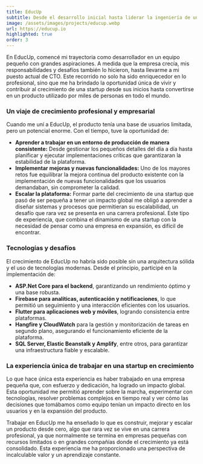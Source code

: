 ```yaml
---
title: EducUp
subtitle: Desde el desarrollo inicial hasta liderar la ingeniería de una plataforma educativa global en constante crecimiento.
image: /assets/images/projects/educup.webp
url: https://educup.io
highlighted: true
order: 3
---
```


En EducUp, comencé mi trayectoria como desarrollador en un equipo pequeño con grandes aspiraciones. A medida que la empresa crecía, mis responsabilidades y desafíos también lo hicieron, hasta llevarme a mi puesto actual de CTO. Este recorrido no solo ha sido enriquecedor en lo profesional, sino que me ha brindado la oportunidad única de vivir y contribuir al crecimiento de una startup desde sus inicios hasta convertirse en un producto utilizado por miles de personas en todo el mundo.

### **Un viaje de crecimiento profesional y empresarial**

Cuando me uní a EducUp, el producto tenía una base de usuarios limitada, pero un potencial enorme. Con el tiempo, tuve la oportunidad de:

- **Aprender a trabajar en un entorno de producción de manera consistente:** Desde gestionar los pequeños detalles del día a día hasta planificar y ejecutar implementaciones críticas que garantizaran la estabilidad de la plataforma.
- **Implementar mejoras y nuevas funcionalidades:** Uno de los mayores retos fue equilibrar la mejora continua del producto existente con la implementación de nuevas funcionalidades que los usuarios demandaban, sin comprometer la calidad.
- **Escalar la plataforma:** Formar parte del crecimiento de una startup que pasó de ser pequeña a tener un impacto global me obligó a aprender a diseñar sistemas y procesos que permitieran su escalabilidad, un desafío que rara vez se presenta en una carrera profesional. Este tipo de experiencia, que combina el dinamismo de una startup con la necesidad de pensar como una empresa en expansión, es difícil de encontrar.

### **Tecnologías y desafíos**

El crecimiento de EducUp no habría sido posible sin una arquitectura sólida y el uso de tecnologías modernas. Desde el principio, participé en la implementación de:

- **ASP.Net Core para el backend**, garantizando un rendimiento óptimo y una base robusta.
- **Firebase para analíticas, autenticación y notificaciones**, lo que permitió un seguimiento y una interacción eficientes con los usuarios.
- **Flutter para aplicaciones web y móviles**, logrando consistencia entre plataformas.
- **Hangfire y CloudWatch** para la gestión y monitorización de tareas en segundo plano, asegurando el funcionamiento eficiente de la plataforma.
- **SQL Server, Elastic Beanstalk y Amplify**, entre otros, para garantizar una infraestructura fiable y escalable.

### **La experiencia única de trabajar en una startup en crecimiento**

Lo que hace única esta experiencia es haber trabajado en una empresa pequeña que, con esfuerzo y dedicación, ha logrado un impacto global. Esta oportunidad me permitió aprender sobre la marcha, experimentar con tecnologías, resolver problemas complejos en tiempo real y ver cómo las decisiones que tomábamos como equipo tenían un impacto directo en los usuarios y en la expansión del producto.

Trabajar en EducUp me ha enseñado lo que es construir, mejorar y escalar un producto desde cero, algo que rara vez se vive en una carrera profesional, ya que normalmente se termina en empresas pequeñas con recursos limitados o en grandes compañías donde el crecimiento ya está consolidado. Esta experiencia me ha proporcionado una perspectiva de incalculable valor y un aprendizaje constante.
